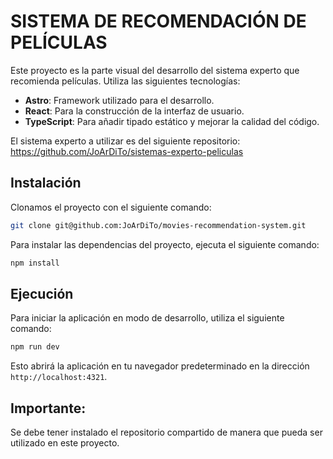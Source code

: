 # SISTEMA DE RECOMENDACIÓN DE PELÍCULAS


Este proyecto es la parte visual del desarrollo del sistema experto que recomienda películas. Utiliza las siguientes tecnologías:

- **Astro**: Framework utilizado para el desarrollo.
- **React**: Para la construcción de la interfaz de usuario.
- **TypeScript**: Para añadir tipado estático y mejorar la calidad del código.

El sistema experto a utilizar es del siguiente repositorio:
    https://github.com/JoArDiTo/sistemas-experto-peliculas

## Instalación

Clonamos el proyecto con el siguiente comando:

```bash
git clone git@github.com:JoArDiTo/movies-recommendation-system.git
```

Para instalar las dependencias del proyecto, ejecuta el siguiente comando:

```bash
npm install
```

## Ejecución

Para iniciar la aplicación en modo de desarrollo, utiliza el siguiente comando:

```bash
npm run dev
```

Esto abrirá la aplicación en tu navegador predeterminado en la dirección `http://localhost:4321`.

## Importante:

Se debe tener instalado el repositorio compartido de manera que pueda ser utilizado en este proyecto.